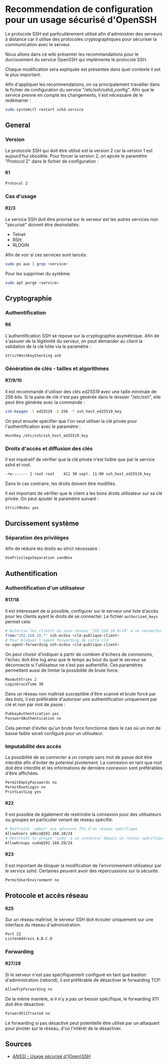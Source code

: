 # Recommendation de configuration pour un usage sécurisé d'OpenSSH

Le protocole SSH est particulièrement utilisé afin d'administrer des serveurs à distance car il utilise des protocoles cryptographiques pour sécuriser la communication avec le serveur.

Nous allons dans ce wiki présenter les recommandations pour le durcissement du service OpenSSH qui implémente le protocole SSH.

Chaque modification sera expliquée est présentée dans quel contexte il est le plus important.

Afin d'appliquer les recommendations, on va principalement travailler dans le fichier de configuration du service "/etc/ssh/sshd_config". Afin que le service prenne en compte les changements, il est nécessaire de le redémarrer :

```sh
sudo systemctl restart sshd.service
```

## General

### Version

Le protocole SSH qui doit être utilisé est la version 2 car la version 1 est aujourd'hui obsolète.
Pour forcer la version 2, on ajoute le paramètre "Protocol 2" dans le fichier de configuration :

#### R1
```sh
Protocol 2
```

### Cas d'usage

#### R2/3

Le service SSH doit être priorisé sur le serveur est les autres services non "sécurisé" doivent être desinstallés:
- Telnet
- RSH
- RLOGIN

Afin de voir si ces services sont lancés:
```sh
sudo ps aux | grep <service>
```

Pour les supprimer du système:
```sh
sudo apt purge <service>
```
## Cryptographie

### Authentification

#### R6

L'authentification SSH se repose sur la cryptographie asymétrique. Afin de s'assurer de la légitimité du serveur, on peut demander au client la validation de la clé hôte via le paramètre :

```sh
StrictHostKeyChecking ask
```

### Génération de clés - tailles et algorithmes

#### R7/9/10

Il est recommandé d'utiliser des *clés ed25519* avec une taille minimale de 256 bits. Si la paire de clé n'est pas générée dans le dossier "/etc/ssh", elle peut être générée avec la commande :

```sh
ssh-keygen -t ed25519 -b 256 -f ssh_host_ed25519_key
```

On peut ensuite spécifier que l'on veut utiliser la clé privée pour l'authentification avec le paramètre :

```sh
HostKey /etc/ssh/ssh_host_ed25519_key
```

### Droits d'accès et diffusion des clés

Il est impératif de vérifier que la clé privée n'est lisible que par le service sshd et root.

```sh
-rw------- 1 root root    411 30 sept. 11:00 ssh_host_ed25519_key
```

Dans le cas contraire, les droits doivent être modifiés.

Il est important de vérifier que le client a les bons droits utilisateur sur sa clé privée. On peut ajouter le paramètre suivant :

```sh
StrictModes yes
```

## Durcissement système

### Séparation des priviléges

Afin de réduire les droits au strict nécessaire :

```sh
UsePrivilegeSeparation sandbox
```

## Authentification

### Authentification d'un utilisateur

#### R17/18

Il est intéressant de si possible, configurer sur le serveur une liste d'accés pour les clients ayant le droits de se connecter. Le fichier `authorized_keys` permet cela:

```sh
# Autorise les clients du sous-réseau "192.168.10.0/24" à se connecter avec la clé privé correspondante
from="192.168.10.*" ssh-ecdsa <clé-publique-client>
# Pour bloquer l'agent forwarding de cette clé
no-agent-forwarding ssh-ecdsa <clé-publique-client>
```

On peut choisir d'indiquer à partir de combien d'échecs de connexions, l'échec doit être log ainsi que le temps au bout du quel le serveur se déconnecte si l'utilisateur ne s'est pas authentifié. Ces paramètres permettent aussi de limiter la possibilité de brute force.

```sh
MaxAuthTries 2
LoginGraceTime 30
```

Dans un réseau non maîtrisé susceptible d'être scanné et brute forcé par des bots, il est préférable d'autoriser une authentification uniquement par clé et non par mot de passe :

```sh
PubkeyAuthentication yes
PasswordAuthentication no
```

Cela permet d'éviter qu'un brute force fonctionne dans le cas où un mot de basse faible serait configuré pour un utilisateur.

### Imputabilité des accès

La possibilité de se connecter à un compte sans mot de passe doit être interdite afin d'éviter de potentiel pivotement. La connexion en tant que root doit être interdite et les informations de dernière connexion sont préférables d'être affichées.

```sh
PermitEmptyPasswords no
PermitRootLogin no
PrintLastLog yes
```

#### R22

Il est possible de également de restrindre la connexion pour des utilisateurs ou groupes en particulier venant de réseau spécifié:

```sh
# Restreint 'admin' aux adresses IPs d'un réseau spécifique
AllowUsers admin@192.168.10/24
# Restreint le groupe 'sudo' à se connecter depuis un réseau spécifique
AllowGroups sudo@192.168.20/24
```

#### R23

Il est important de bloquer la modification de l'environnement utilisateur par le service sshd. Certaines peuvent avoir des répercussions sur la sécurité.

```sh
PermitUserEnvironment no
```

## Protocole et accès réseau

#### R25

Sur un réseau maîtrisé, le serveur SSH doit écouter uniquement sur une interface du réseau d'administration.

```sh
Port 22
ListenAddress A.B.C.D
```

### Forwarding

#### R27/28

Si le serveur n'est pas spécifiquement configuré en tant que bastion d'administration (rebond), il est préférable de désactiver le forwarding TCP:

```sh
AllowTcpForwarding no
```

De la même manière, si il n'y a pas un besoin spécifique, le forwarding X11 doit être désactivé:

```sh
ForwardX11Trusted no
```

Le forwarding si pas désactivé peut potentielle être utilisé par un attaquant pour pivoter sur le réseau, d'où l'intêrét de le désactiver.

## Sources

- [ANSSI - Usage sécurisé d’(Open)SSH](https://cyber.gouv.fr/publications/usage-securise-dopenssh)
